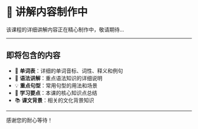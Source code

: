 # 🚧 讲解内容制作中

该课程的详细讲解内容正在精心制作中，敬请期待...

---

## 即将包含的内容

- 📖 **单词表**：详细的单词音标、词性、释义和例句
- 📝 **语法讲解**：重点语法知识的详细说明
- 💡 **重点句型**：常用句型的用法和场景
- 🎯 **学习要点**：本课的核心知识点总结
- 📚 **课文背景**：相关的文化背景知识

---

感谢您的耐心等待！
